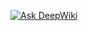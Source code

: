 [![Ask DeepWiki](https://deepwiki.com/badge.svg)](https://deepwiki.com/phoenixrx/facturacionSENIAT)
